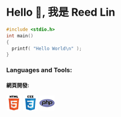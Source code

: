 <h1 align="left">Hello 👋, 我是 Reed Lin</h1>

```C
#include <stdio.h>
int main()
{
  printf( "Hello World\n" ); 
}
```

<h3 align="left">Languages and Tools:</h3>

<h4 align="left">網頁開發:</h4>  
<p align="left"> 
 <a target="_blank" > <img src="https://raw.githubusercontent.com/devicons/devicon/master/icons/html5/html5-original-wordmark.svg" alt="html5" width="40" height="40"/> </a>
 <a target="_blank" > <img src="https://raw.githubusercontent.com/devicons/devicon/master/icons/css3/css3-original-wordmark.svg" alt="css3" width="40" height="40"/> </a>
 <a target="_blank"> <img src="https://raw.githubusercontent.com/devicons/devicon/master/icons/php/php-original.svg" alt="php" width="40" height="40"/> </a>
</p>
